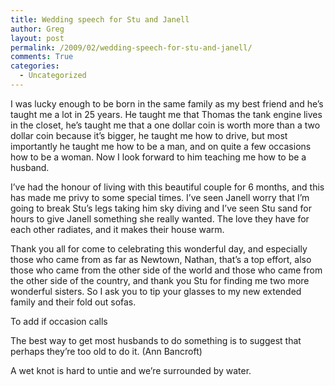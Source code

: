```yaml
---
title: Wedding speech for Stu and Janell
author: Greg
layout: post
permalink: /2009/02/wedding-speech-for-stu-and-janell/
comments: True
categories:
  - Uncategorized
---
```

I was lucky enough to be born in the same family as my best friend and he&#8217;s taught me a lot in 25 years. He taught me that Thomas the tank engine lives in the closet, he&#8217;s taught me that a one dollar coin is worth more than a two dollar coin because it&#8217;s bigger, he taught me how to drive, but most importantly he taught me how to be a man, and on quite a few occasions how to be a woman. Now I look forward to him teaching me how to be a husband.

I&#8217;ve had the honour of living with this beautiful couple for 6 months, and this has made me privy to some special times. I&#8217;ve seen Janell worry that I&#8217;m going to break Stu&#8217;s legs taking him sky diving and I&#8217;ve seen Stu sand for hours to give Janell something she really wanted. The love they have for each other radiates, and it makes their house warm.

Thank you all for come to celebrating this wonderful day, and especially those who came from as far as Newtown, Nathan, that&#8217;s a top effort, also those who came from the other side of the world and those who came from the other side of the country, and thank you Stu for finding me two more wonderful sisters. So I ask you to tip your glasses to my new extended family and their fold out sofas.

To add if occasion calls

The best way to get most husbands to do something is to suggest that perhaps they&#8217;re too old to do it. (Ann Bancroft)

A wet knot is hard to untie and we&#8217;re surrounded by water.
